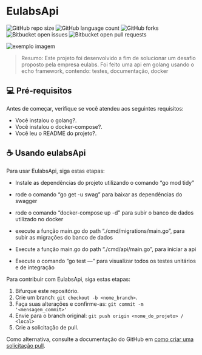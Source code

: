# EulabsApi

<!---Esses são exemplos. Veja https://shields.io para outras pessoas ou para personalizar este conjunto de escudos. Você pode querer incluir dependências, status do projeto e informações de licença aqui--->

![GitHub repo size](https://img.shields.io/github/repo-size/iuricode/README-template?style=for-the-badge)
![GitHub language count](https://img.shields.io/github/languages/count/iuricode/README-template?style=for-the-badge)
![GitHub forks](https://img.shields.io/github/forks/iuricode/README-template?style=for-the-badge)
![Bitbucket open issues](https://img.shields.io/bitbucket/issues/iuricode/README-template?style=for-the-badge)
![Bitbucket open pull requests](https://img.shields.io/bitbucket/pr-raw/iuricode/README-template?style=for-the-badge)

<img src="https://i.imgur.com/mRy3JVj.png" alt="exemplo imagem">

>Resumo:
Este projeto foi desenvolvido a fim de solucionar um desafio proposto pela empresa eulabs. Foi feito uma api em golang usando o echo framework, contendo: testes, documentação, docker 

## 💻 Pré-requisitos

Antes de começar, verifique se você atendeu aos seguintes requisitos:
<!---Estes são apenas requisitos de exemplo. Adicionar, duplicar ou remover conforme necessário--->
* Você instalou o  golang?.
* Você instalou o docker-compose?.
* Você leu o README do projeto?.

## ☕ Usando eulabsApi

Para usar EulabsApi, siga estas etapas:


- Instale as dependências do projeto utilizando o comando “go mod tidy”

- rode o comando “go get -u swag” para baixar as dependências do swagger 

- rode o comando “docker-compose up -d” para subir o banco de dados utilizado no docker

- execute a função main.go do path “./cmd/migrations/main.go”, para subir as migrações do banco de dados 

- Execute a função main.go do path “./cmd/api/main.go”, para iniciar a api

- Execute o comando “go test —“ para visualizar todos os testes unitários e de integração 




Para contribuir com EulabsApi, siga estas etapas:

1. Bifurque este repositório.
2. Crie um branch: `git checkout -b <nome_branch>`.
3. Faça suas alterações e confirme-as: `git commit -m '<mensagem_commit>'`
4. Envie para o branch original: `git push origin <nome_do_projeto> / <local>`
5. Crie a solicitação de pull.

Como alternativa, consulte a documentação do GitHub em [como criar uma solicitação pull](https://help.github.com/en/github/collaborating-with-issues-and-pull-requests/creating-a-pull-request).
